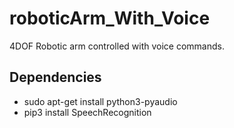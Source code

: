 # roboticArm_With_Voice
4DOF Robotic arm controlled with voice commands.

## Dependencies
* sudo apt-get install python3-pyaudio
* pip3 install SpeechRecognition
